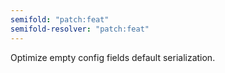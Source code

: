 ```yaml
---
semifold: "patch:feat"
semifold-resolver: "patch:feat"
---
```


Optimize empty config fields default serialization.
